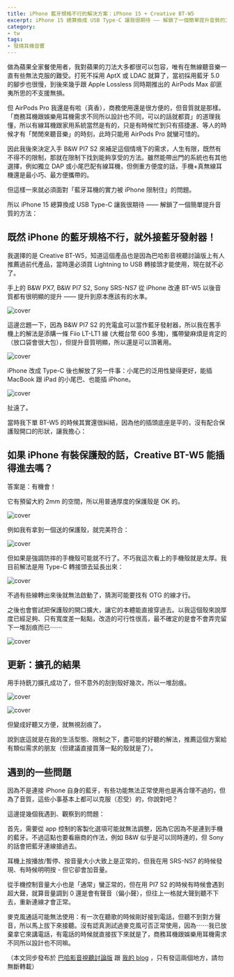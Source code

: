 ```yaml
---
title: iPhone 藍牙規格不行的解決方案：iPhone 15 + Creative BT-W5
excerpt: iPhone 15 總算換成 USB Type-C 讓我很期待 —— 解鎖了一個簡單提升音質的方法：iPhone 的藍牙規格不行，就接藍牙發射器！
category:
- tw
tags:
- 發燒耳機音響
---
```


做為蘋果全家餐使用者，我對蘋果的刀法大多都很可以包容，唯有在無線聽音樂一直有些無法克服的難受。打死不採用 AptX 或 LDAC 就算了，當初採用藍牙 5.0 的腳步也很慢，到後來幾乎跟 Apple Lossless 同時期推出的 AirPods Max 卻匪夷所思的不支援無損。

但 AirPods Pro 我還是有啦（真香），商務使用還是很方便的，但音質就是那樣。「商務耳機跟娛樂用耳機需求不同所以設計也不同，可以的話就都買」的道理我懂，所以有線耳機跟家用系統當然是有的，只是有時候忙到只有搭捷運、等人的時候才有「閒閒來聽音樂」的時刻，此時只能用 AirPods Pro 就蠻可惜的。

因此我後來決定入手 B&W PI7 S2 來補足這個情境下的需求，人生有限，既然有不得不的限制，那就在限制下找到能夠享受的方法。雖然能帶出門的系統也有其他選擇，例如獨立 DAP 或小尾巴配有線耳機，但側重方便度的話，手機+真無線耳機還是最小巧、最方便攜帶的。

但這樣一來就必須面對「藍牙耳機的實力被 iPhone 限制住」的問題。

所以 iPhone 15 總算換成 USB Type-C 讓我很期待 —— 解鎖了一個簡單提升音質的方法：

## 既然 iPhone 的藍牙規格不行，就外接藍牙發射器！

我選擇的是 Creative BT-W5，知道這個產品也是因為巴哈影音視聽討論版上有人推薦過前代產品，當時還必須買 Lightning to USB 轉接頭才能使用，現在就不必了。

手上的 B&W PX7, B&W PI7 S2, Sony SRS-NS7 從 iPhone 改連 BT-W5 以後音質都有很明顯的提升 —— 提升到原本應該有的水準。

![cover](/images/posts/2023-10-08-01.jpeg)

這邊岔題一下，因為 B&W PI7 S2 的充電盒可以當作藍牙發射器，所以我在舊手機上的解法是添購一條 Fiio LT-LT1 線 (大概台幣 600 多塊)，攜帶變麻煩是肯定的（放口袋會很大包），但提升音質明顯，所以還是可以頂著用。

![cover](/images/posts/2023-10-08-02.jpeg)

iPhone 改成 Type-C 後也解放了另一件事：小尾巴的泛用性變得更好，能插 MacBook 跟 iPad 的小尾巴、也能插 iPhone。

![cover](/images/posts/2023-10-08-03.jpeg)

扯遠了。

當時我下單 BT-W5 的時候其實還很糾結，因為他的插頭底座是平的，沒有配合保護殼開口的形狀，讓我擔心：

## 如果 iPhone 有裝保護殼的話，Creative BT-W5 能插得進去嗎？

答案是：有機會！

它有預留大約 2mm 的空間，所以用普通厚度的保護殼是 OK 的。

![cover](/images/posts/2023-10-08-05.jpeg)

例如我有拿到一個送的保護殼，就完美符合：

![cover](/images/posts/2023-10-08-06.jpeg)

但如果是強調防摔的手機殼可能就不行了。不巧我這次看上的手機殼就是太厚。我目前解法是用 Type-C 轉接頭去延長出來：

![cover](/images/posts/2023-10-08-07.jpeg)

不過有些線轉出來後就無法啟動了，猜測可能要找有 OTG 的線才行。

之後也會嘗試把保護殼的開口擴大，讓它的本體能直接穿過去。以我這個殼來說厚度已經足夠、只有寬度差一點點，改造的可行性很高，最不確定的是會不會弄完留下一堆刮痕而已⋯⋯

![cover](/images/posts/2023-10-08-08.jpeg)

## 更新：擴孔的結果

用手持銑刀擴孔成功了，但不意外的刮到殼好幾次，所以一堆刮痕。

![cover](/images/posts/2023-10-08-09.jpeg)

![cover](/images/posts/2023-10-08-10.jpeg)

但變成好聽又方便，就無視刮痕了。

說到底這就是在我的生活型態、限制之下，盡可能的好聽的解法，推薦這個方案給有類似需求的朋友（但建議直接買薄一點的殼就是了）。

## 遇到的一些問題

因為不是連接 iPhone 自身的藍牙，有些功能無法正常使用也是再合理不過的，但為了音質，這些小事基本上都可以克服（忍受）的，你說對吧？

這邊提幾個我遇到、觀察到的問題：

首先，需要從 app 控制的客製化選項可能就無法調整，因為它因為不是連到手機的藍牙。不過這點也要看廠商的作法，例如 B&W 似乎是可以同時連的，但 Sony 的話會把藍牙連線搶過去。

耳機上按播放/暫停、按音量大小大致上是正常的，但我在用 SRS-NS7 的時候發現、有時候明明按 - 但它卻會加音量。

從手機控制音量大小也是「通常」蠻正常的，但在用 PI7 S2 的時候有時候會遇到超大聲，就算音量調到 0 還是會有聲音（偏小聲），但往上一格就大聲到聽不下去，重新連線才會正常。

麥克風通話可能無法使用：有一次在聽歌的時候剛好接到電話，但聽不到對方聲音，所以馬上拔下來接聽。沒有認真測試過麥克風可否正常使用，因為⋯⋯我已放棄拿它來講電話，有電話的時候就直接拔下來就是了，商務耳機跟娛樂用耳機需求不同所以設計也不同嘛。

（本文同步發布於 [巴哈影音視聽討論版](https://forum.gamer.com.tw/C.php?bsn=60535&snA=23700&tnum=1) 跟 [我的 blog](https://www.bruceli.net/tw/2023/10/08/iphone-15-usb-c-creative-bt-w5.html) ，只有發這兩個地方，請勿無斷轉載）
